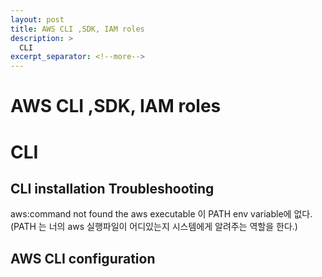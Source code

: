```yaml
---
layout: post
title: AWS CLI ,SDK, IAM roles
description: >
  CLI
excerpt_separator: <!--more-->
---
```


# AWS CLI ,SDK, IAM roles

# CLI
## CLI installation Troubleshooting
  aws:command not found
    the aws executable 이 PATH env variable에 없다.
    (PATH 는 너의 aws 실행파일이 어디있는지 시스템에게 알려주는 역할을 한다.)


## AWS CLI configuration
 

